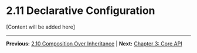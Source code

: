 # 2.11 Declarative Configuration

[Content will be added here]

---

**Previous:** [2.10 Composition Over Inheritance](./2.10-composition-over-inheritance.md) | **Next:** [Chapter 3: Core API](../03-core-api/index.md)
